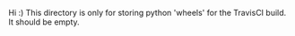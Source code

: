 Hi :)
This directory is only for storing python 'wheels' for the TravisCI build.
It should be empty.
